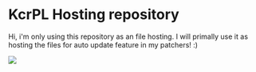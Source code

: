 # KcrPL Hosting repository

Hi, i'm only using this repository as an file hosting. I will primally use it as hosting the files for auto update feature in my patchers! :)

![](http://i.imgur.com/tYDMk1w.gif)
